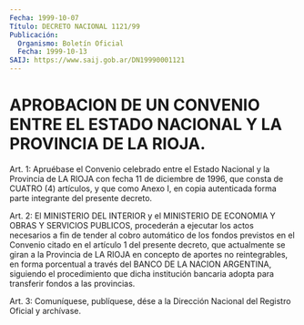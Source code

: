 ```yaml
---
Fecha: 1999-10-07
Título: DECRETO NACIONAL 1121/99
Publicación:
  Organismo: Boletín Oficial
  Fecha: 1999-10-13
SAIJ: https://www.saij.gob.ar/DN19990001121
---
```

# APROBACION DE UN CONVENIO ENTRE EL ESTADO NACIONAL Y LA PROVINCIA DE LA RIOJA.

<a id="1"></a>
Art.  1: Apruébase  el  Convenio  celebrado entre el  Estado Nacional y la Provincia de LA RIOJA con fecha  11  de  diciembre de 1996,  que consta de CUATRO (4) artículos, y que como Anexo  I,  en copia autenticada  forma  parte  integrante  del  presente  decreto.

<a id="2"></a>
Art.  2: El MINISTERIO DEL INTERIOR y el MINISTERIO DE ECONOMIA  Y OBRAS  Y  SERVICIOS  PUBLICOS,  procederán  a  ejecutar  los  actos necesarios  a  fin  de  tender  al  cobro  automático de los fondos previstos  en  el  Convenio citado en el artículo  1  del  presente decreto, que actualmente  se  giran  a  la Provincia de LA RIOJA en concepto de aportes no reintegrables, en  forma porcentual a través del BANCO DE LA NACION ARGENTINA, siguiendo  el  procedimiento  que dicha  institución  bancaria  adopta  para  transferir fondos a las provincias.

<a id="3"></a>
Art. 3: Comuníquese, publíquese, dése a la Dirección  Nacional del Registro  Oficial  y  archívase.